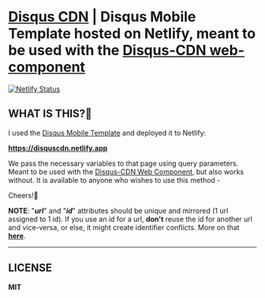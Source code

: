 ﻿# [Disqus CDN](https://disquscdn.netlify.app) | Disqus Mobile Template hosted on Netlify, meant to be used with the [Disqus-CDN web-component](https://codepen.io/nassimspace/pen/ExZpWVW)

[![Netlify Status](https://api.netlify.com/api/v1/badges/5ef6f731-8adc-4189-82c9-2d455b39df08/deploy-status)](https://app.netlify.com/sites/disquscdn/deploys)

## WHAT IS THIS?🤔

I used the [Disqus Mobile Template](https://github.com/disqus/DISQUS-API-Recipes/tree/master/mobile/js) and deployed it to Netlify: 

**https://disquscdn.netlify.app**

We pass the necessary variables to that page using query parameters.
Meant to be used with the [Disqus-CDN Web Component](https://codepen.io/nassimspace/pen/ExZpWVW), but also works without. It is available to anyone who wishes to use this method -

Cheers!🍻

**NOTE**: "***url***" and "***id***" attributes should be unique and mirrored (1 url assigned to 1 id).
If you use an id for a url, **don't** reuse the id for another url and vice-versa, or else, it might create identifier conflicts.
More on that **[here](https://help.disqus.com/en/articles/1717138-why-are-the-same-comments-showing-up-on-multiple-pages)**.

---
## LICENSE
**MIT**
